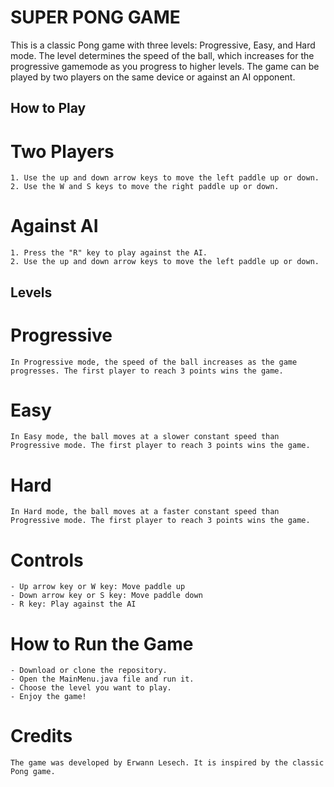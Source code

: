 # SUPER PONG GAME

This is a classic Pong game with three levels: Progressive, Easy, and Hard mode. The level determines the speed of the ball, which increases for the progressive gamemode as you progress to higher levels. The game can be played by two players on the same device or against an AI opponent.

## How to Play
# Two Players

    1. Use the up and down arrow keys to move the left paddle up or down.
    2. Use the W and S keys to move the right paddle up or down.

# Against AI

    1. Press the "R" key to play against the AI.
    2. Use the up and down arrow keys to move the left paddle up or down.

## Levels
# Progressive

    In Progressive mode, the speed of the ball increases as the game progresses. The first player to reach 3 points wins the game.

# Easy

    In Easy mode, the ball moves at a slower constant speed than Progressive mode. The first player to reach 3 points wins the game.

# Hard

    In Hard mode, the ball moves at a faster constant speed than Progressive mode. The first player to reach 3 points wins the game.

# Controls

    - Up arrow key or W key: Move paddle up
    - Down arrow key or S key: Move paddle down
    - R key: Play against the AI

# How to Run the Game

    - Download or clone the repository.
    - Open the MainMenu.java file and run it.
    - Choose the level you want to play.
    - Enjoy the game!

# Credits

    The game was developed by Erwann Lesech. It is inspired by the classic Pong game.